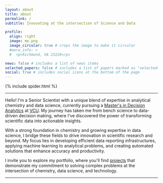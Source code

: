 ```yaml
---
layout: about
title: about
permalink: /
subtitle: Innovating at the intersection of Science and Data

profile:
  align: right
  image: me.png
  image_circular: true # crops the image to make it circular
  #more_info: >
  #  <p>Richmond, VA 23220</p>

news: false # includes a list of news items
selected_papers: false # includes a list of papers marked as "selected={true}"
social: true # includes social icons at the bottom of the page
---
```


{% include spider.html %}

<hr>
Hello! I'm a Senior Scientist with a unique blend of expertise in analytical chemistry and data science, currently pursuing a <a href='https://bulletin.vcu.edu/graduate/school-business/decision-analytics-programs/decision-analytics-mda/#text'>Master's in Decision Analytics</a> at <a href='https://www.vcu.edu/'>VCU</a>. My journey has taken me from bench science to data-driven decision making, where I've discovered the power of transforming scientific data into actionable insights.

With a strong foundation in chemistry and growing expertise in data science, I bridge these fields to drive innovation in scientific research and beyond. My focus lies in developing efficient data reporting infrastructures, applying machine learning to analytical problems, and creating automated solutions that enhance accuracy and productivity.

I invite you to explore my portfolio, where you'll find <a href="/projects/">projects</a> that demonstrate my commitment to solving complex problems at the intersection of chemistry, data science, and technology.

<hr>
